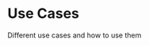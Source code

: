 # Use Cases

Different use cases and how to use them

<!-- BPMN diagram container -->
<div id="canvas"></div>